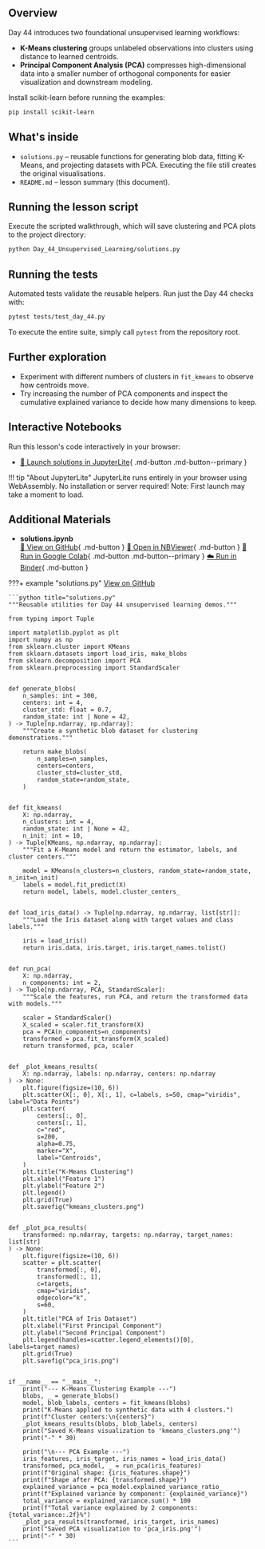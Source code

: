 ## Overview

Day 44 introduces two foundational unsupervised learning workflows:

- **K-Means clustering** groups unlabeled observations into clusters using
  distance to learned centroids.
- **Principal Component Analysis (PCA)** compresses high-dimensional data
  into a smaller number of orthogonal components for easier visualization
  and downstream modeling.

Install scikit-learn before running the examples:

```bash
pip install scikit-learn
```

## What's inside

- `solutions.py` – reusable functions for generating blob data, fitting
  K-Means, and projecting datasets with PCA. Executing the file still
  creates the original visualisations.
- `README.md` – lesson summary (this document).

## Running the lesson script

Execute the scripted walkthrough, which will save clustering and PCA plots
to the project directory:

```bash
python Day_44_Unsupervised_Learning/solutions.py
```

## Running the tests

Automated tests validate the reusable helpers. Run just the Day 44 checks
with:

```bash
pytest tests/test_day_44.py
```

To execute the entire suite, simply call `pytest` from the repository
root.

## Further exploration

- Experiment with different numbers of clusters in `fit_kmeans` to observe
  how centroids move.
- Try increasing the number of PCA components and inspect the cumulative
  explained variance to decide how many dimensions to keep.



## Interactive Notebooks

Run this lesson's code interactively in your browser:

- [🚀 Launch solutions in JupyterLite](../../jupyterlite/lab?path=Day_44_Unsupervised_Learning/solutions.ipynb){ .md-button .md-button--primary }

!!! tip "About JupyterLite"
    JupyterLite runs entirely in your browser using WebAssembly. No installation or server required! Note: First launch may take a moment to load.
## Additional Materials

- **solutions.ipynb**  
  [📁 View on GitHub](https://github.com/saint2706/Coding-For-MBA/blob/main/Day_44_Unsupervised_Learning/solutions.ipynb){ .md-button } 
  [📓 Open in NBViewer](https://nbviewer.org/github/saint2706/Coding-For-MBA/blob/main/Day_44_Unsupervised_Learning/solutions.ipynb){ .md-button } 
  [🚀 Run in Google Colab](https://colab.research.google.com/github/saint2706/Coding-For-MBA/blob/main/Day_44_Unsupervised_Learning/solutions.ipynb){ .md-button .md-button--primary } 
  [☁️ Run in Binder](https://mybinder.org/v2/gh/saint2706/Coding-For-MBA/main?filepath=Day_44_Unsupervised_Learning/solutions.ipynb){ .md-button }

???+ example "solutions.py"
    [View on GitHub](https://github.com/saint2706/Coding-For-MBA/blob/main/Day_44_Unsupervised_Learning/solutions.py)

    ```python title="solutions.py"
    """Reusable utilities for Day 44 unsupervised learning demos."""

    from typing import Tuple

    import matplotlib.pyplot as plt
    import numpy as np
    from sklearn.cluster import KMeans
    from sklearn.datasets import load_iris, make_blobs
    from sklearn.decomposition import PCA
    from sklearn.preprocessing import StandardScaler


    def generate_blobs(
        n_samples: int = 300,
        centers: int = 4,
        cluster_std: float = 0.7,
        random_state: int | None = 42,
    ) -> Tuple[np.ndarray, np.ndarray]:
        """Create a synthetic blob dataset for clustering demonstrations."""

        return make_blobs(
            n_samples=n_samples,
            centers=centers,
            cluster_std=cluster_std,
            random_state=random_state,
        )


    def fit_kmeans(
        X: np.ndarray,
        n_clusters: int = 4,
        random_state: int | None = 42,
        n_init: int = 10,
    ) -> Tuple[KMeans, np.ndarray, np.ndarray]:
        """Fit a K-Means model and return the estimator, labels, and cluster centers."""

        model = KMeans(n_clusters=n_clusters, random_state=random_state, n_init=n_init)
        labels = model.fit_predict(X)
        return model, labels, model.cluster_centers_


    def load_iris_data() -> Tuple[np.ndarray, np.ndarray, list[str]]:
        """Load the Iris dataset along with target values and class labels."""

        iris = load_iris()
        return iris.data, iris.target, iris.target_names.tolist()


    def run_pca(
        X: np.ndarray,
        n_components: int = 2,
    ) -> Tuple[np.ndarray, PCA, StandardScaler]:
        """Scale the features, run PCA, and return the transformed data with models."""

        scaler = StandardScaler()
        X_scaled = scaler.fit_transform(X)
        pca = PCA(n_components=n_components)
        transformed = pca.fit_transform(X_scaled)
        return transformed, pca, scaler


    def _plot_kmeans_results(
        X: np.ndarray, labels: np.ndarray, centers: np.ndarray
    ) -> None:
        plt.figure(figsize=(10, 6))
        plt.scatter(X[:, 0], X[:, 1], c=labels, s=50, cmap="viridis", label="Data Points")
        plt.scatter(
            centers[:, 0],
            centers[:, 1],
            c="red",
            s=200,
            alpha=0.75,
            marker="X",
            label="Centroids",
        )
        plt.title("K-Means Clustering")
        plt.xlabel("Feature 1")
        plt.ylabel("Feature 2")
        plt.legend()
        plt.grid(True)
        plt.savefig("kmeans_clusters.png")


    def _plot_pca_results(
        transformed: np.ndarray, targets: np.ndarray, target_names: list[str]
    ) -> None:
        plt.figure(figsize=(10, 6))
        scatter = plt.scatter(
            transformed[:, 0],
            transformed[:, 1],
            c=targets,
            cmap="viridis",
            edgecolor="k",
            s=60,
        )
        plt.title("PCA of Iris Dataset")
        plt.xlabel("First Principal Component")
        plt.ylabel("Second Principal Component")
        plt.legend(handles=scatter.legend_elements()[0], labels=target_names)
        plt.grid(True)
        plt.savefig("pca_iris.png")


    if __name__ == "__main__":
        print("--- K-Means Clustering Example ---")
        blobs, _ = generate_blobs()
        model, blob_labels, centers = fit_kmeans(blobs)
        print("K-Means applied to synthetic data with 4 clusters.")
        print(f"Cluster centers:\n{centers}")
        _plot_kmeans_results(blobs, blob_labels, centers)
        print("Saved K-Means visualization to 'kmeans_clusters.png'")
        print("-" * 30)

        print("\n--- PCA Example ---")
        iris_features, iris_target, iris_names = load_iris_data()
        transformed, pca_model, _ = run_pca(iris_features)
        print(f"Original shape: {iris_features.shape}")
        print(f"Shape after PCA: {transformed.shape}")
        explained_variance = pca_model.explained_variance_ratio_
        print(f"Explained variance by component: {explained_variance}")
        total_variance = explained_variance.sum() * 100
        print(f"Total variance explained by 2 components: {total_variance:.2f}%")
        _plot_pca_results(transformed, iris_target, iris_names)
        print("Saved PCA visualization to 'pca_iris.png'")
        print("-" * 30)
    ```
